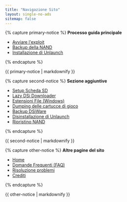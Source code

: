 ```yaml
---
title: "Navigazione Sito"
layout: single-no-ads
sitemap: false
---
```


{% capture primary-notice %}
**Processo guida principale**

+ [Avviare l'exploit](launching-the-exploit)
+ [Backup della NAND](dumping-nand)
+ [Installazione di Unlaunch](installing-unlaunch)

{% endcapture %}
<div class="notice--primary">{{ primary-notice | markdownify }}</div>

{% capture second-notice %}
**Sezione aggiuntive**

+ [Setup Scheda SD](sd-card-setup)
+ [Lazy DSi Downloader](/lazy-dsi-downloader)
+ [Estensioni File (Windows)](file-extensions-%28windows%29)
+ [Dumping delle cartucce di gioco](dumping-game-cards)
+ [Backup DSiWare](dsiware-backups)
+ [Disinstallazione di Unlaunch](uninstalling-unlaunch)
+ [Ripristino NAND](restoring-nand)

{% endcapture %}
<div class="notice--info">{{ second-notice | markdownify }}</div>

{% capture other-notice %}
**Altre pagine del sito**

+ [Home](.)
+ [Domande Frequenti (FAQ)](faq)
+ [Risoluzione problemi](troubleshooting)
+ [Crediti](credits)

{% endcapture %}
<div class="notice">{{ other-notice | markdownify }}</div>
